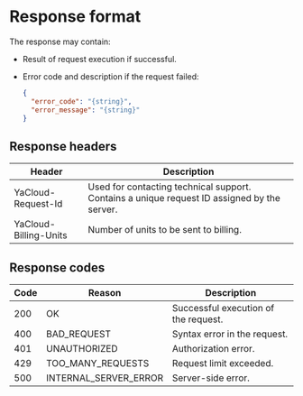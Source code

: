 # Response format

The response may contain:

- Result of request execution if successful.
- Error code and description if the request failed:

  ```json
  {
    "error_code": "{string}", 
    "error_message": "{string}"
  }
  ```

## Response headers

| Header | Description |
| ----- | ----- |
| YaCloud-Request-Id | Used for contacting technical support. Contains a unique request ID assigned by the server. |
| YaCloud-Billing-Units | Number of units to be sent to billing. |

## Response codes

| Code | Reason | Description |
| ----- | ----- | ----- |
| 200 | OK | Successful execution of the request. |
| 400 | BAD_REQUEST | Syntax error in the request. |
| 401 | UNAUTHORIZED | Authorization error. |
| 429 | TOO_MANY_REQUESTS | Request limit exceeded. |
| 500 | INTERNAL_SERVER_ERROR | Server-side error. |

